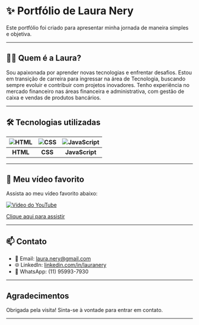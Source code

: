 # ✨ Portfólio de Laura Nery

Este portfólio foi criado para apresentar minha jornada de maneira simples e objetiva.

---

## 👩‍💻 Quem é a Laura?

Sou apaixonada por aprender novas tecnologias e enfrentar desafios.
Estou em transição de carreira para ingressar na área de Tecnologia, buscando sempre evoluir e contribuir com projetos inovadores.
Tenho experiência no mercado financeiro nas áreas financeira e administrativa, com gestão de caixa e vendas de produtos bancários. 

---

## 🛠 Tecnologias utilizadas


| ![HTML](https://cdn-icons-png.flaticon.com/512/1051/1051377.png) | ![CSS](https://cdn-icons-png.flaticon.com/512/732/732190.png) | ![JavaScript](https://cdn-icons-png.flaticon.com/512/919/919828.png) |
|:--:|:--:|:--:|
| **HTML** | **CSS** | **JavaScript** |

---

## 🎥 Meu vídeo favorito

Assista ao meu vídeo favorito abaixo:

[![Vídeo do YouTube](https://img.youtube.com/vi/VcjzHMhBtf0/0.jpg)](https://www.youtube.com/embed/VcjzHMhBtf0?si=wIOqxl-46ba44mR4)

[Clique aqui para assistir](https://www.youtube.com/embed/VcjzHMhBtf0?si=wIOqxl-46ba44mR4)

---

## 📫 Contato

- 📧 Email: laura.nery@gmail.com
- 🌐 LinkedIn: [linkedin.com/in/lauranery](https://linkedin.com/in/lauranery)
- 📱 WhatsApp: (11) 95993-7930

---

## Agradecimentos

Obrigada pela visita! Sinta-se à vontade para entrar em contato.

---
